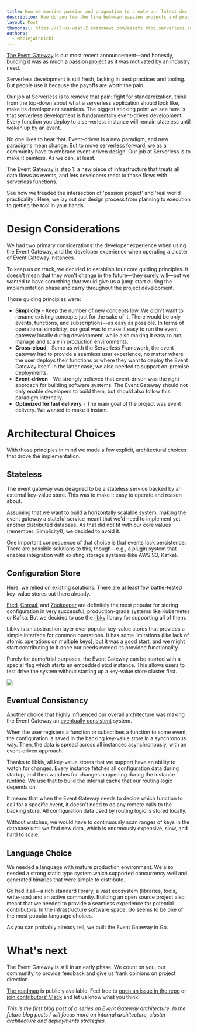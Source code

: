 ```yaml
---
title: How we married passion and pragmatism to create our latest dev tool - the Event Gateway 
description: How do you tow the line between passion projects and practical developer tools? We break down the guiding principles and executable steps we used to design the Event Gateway.
layout: Post
thumbnail: https://s3-us-west-2.amazonaws.com/assets.blog.serverless.com/event-gateway-thumbnail.png
authors:
  - MaciejWinnicki
---
```


[The Event Gateway](https://serverless.com/blog/introducing-serverless-event-gateway/) is our most recent announcement—and honestly, building it was as much a passion project as it was motivated by an industry need.

Serverless development is still fresh, lacking in best practices and tooling. But people use it because the payoffs are worth the pain.

Our job at Serverless is to remove that pain: fight for standardization, think from the top-down about what a serverless application should look like, make its development seamless. The biggest sticking point we see here is that serverless development is fundamentally event-driven development. Every function you deploy to a serverless instance will remain stateless until woken up by an event.

No one likes to hear that. Event-driven is a new paradigm, and new paradigms mean change. But to move serverless forward, we as a community have to embrace event-driven design. Our job at Serverless is to make it painless. As we can, at least.

The Event Gateway is step 1: a new piece of infrastructure that treats all data flows as events, and lets developers react to those flows with serverless functions.

See how we treaded the intersection of 'passion project' and 'real world practicality'. Here, we lay out our design process from planning to execution to getting the tool in your hands.

# Design Considerations

We had two primary considerations: the developer experience when using the Event Gateway, and the developer experience when operating a cluster of Event Gateway instances.

To keep us on track, we decided to establish four core guiding principles. It doesn't mean that they won't change in the future—they surely will—but we wanted to have something that would give us a jump start during the implementation phase and carry throughout the project development.

Those guiding principles were:

- **Simplicity** - Keep the number of new concepts low. We didn't want to rename existing concepts just for the sake of it. There would be only events, functions, and subscriptions—as easy as possible. In terms of operational simplicity, our goal was to make it easy to run the event gateway locally during development, while also making it easy to run, manage and scale in production environments.
- **Cross-cloud** - Same as with the Serverless Framework, the event gateway had to provide a seamless user experience, no matter where the user deploys their functions or where they want to deploy the Event Gateway itself. In the latter case, we also needed to support on-premise deployments.
- **Event-driven** - We strongly believed that event-driven was the right approach for building software systems. The Event Gateway should not only enable developers to build them, but should also follow this paradigm internally.
- **Optimized for fast delivery** - The main goal of the project was event delivery. We wanted to make it instant.

# Architectural Choices

With those principles in mind we made a few explicit, architectural choices that drove the implementation.

## Stateless

The event gateway was designed to be a stateless service backed by an external key-value store. This was to make it easy to operate and reason about.

Assuming that we want to build a horizontally scalable system, making the event gateway a stateful service meant that we'd need to implement yet another distributed database. As that did not fit with our core values (remember: Simplicity!), we decided to avoid it.

One important consequence of that choice is that events lack persistence. There are possible solutions to this, though—e.g., a plugin system that enables integration with existing storage systems (like AWS S3, Kafka).

## Configuration Store

Here, we relied on existing solutions. There are at least few battle-tested key-value stores out there already.

[Etcd](https://coreos.com/etcd/), [Consul](https://www.consul.io/), and [Zookeeper](https://zookeeper.apache.org/) are definitely the most popular for storing configuration in very successful, production-grade systems like Kubernetes or Kafka. But we decided to use the [libkv](https://github.com/docker/libkv) library for supporting all of them.

Libkv is an abstraction layer over popular key-value stores that provides a simple interface for common operations. It has some limitations (like lack of atomic operations on multiple keys), but it was a good start, and we might start contributing to it once our needs exceed its provided functionality.

Purely for demo/trial purposes, the Event Gateway can be started with a special flag which starts an embedded etcd instance. This allows users to test drive the system without starting up a key-value store cluster first.

<img src="https://s3-us-west-2.amazonaws.com/assets.site.serverless.com/blog/event-gateway-blog.jpg"/>

## Eventual Consistency

Another choice that highly influenced our overall architecture was making the Event Gateway an [eventually consistent](https://en.wikipedia.org/wiki/Eventual_consistency) system.

When the user registers a function or subscribes a function to some event, the configuration is saved in the backing key-value store in a synchronous way. Then, the data is spread across all instances asynchronously, with an event-driven approach. 

Thanks to libkiv, all key-value stores that we support have an ability to watch for changes. Every instance fetches all configuration data during startup, and then watches for changes happening during the instance runtime. We use that to build the internal cache that our routing logic depends on.

It means that when the Event Gateway needs to decide which function to call for a specific event, it doesn't need to do any remote calls to the backing store. All configuration data used by routing logic is stored locally.

Without watches, we would have to continuously scan ranges of keys in the database until we find new data, which is enormously expensive, slow, and hard to scale.

## Language Choice

We needed a language with mature production environment. We also needed a strong static type system which supported concurrency well and generated binaries that were simple to distribute.

Go had it all—a rich standard library, a vast ecosystem (libraries, tools, write-ups) and an active community. Building an open source project also meant that we needed to provide a seamless experience for potential contributors. In the infrastructure software space, Go seems to be one of the most popular language choices.

As you can probably already tell, we built the Event Gateway in Go.

# What's next

The Event Gateway is still in an early phase. We count on you, our community, to provide feedback and give us frank opinions on project direction.

[The roadmap](https://github.com/serverless/event-gateway/projects/2) is publicly available. Feel free to [open an issue in the repo](https://github.com/serverless/event-gateway) or [join contributors’ Slack](https://join.slack.com/t/serverless-contrib/shared_invite/MjI5NzY1ODM2MTc3LTE1MDM0NDIyOTUtMDgxNTcxMTcxNg) and let us know what you think!

*This is the first blog post of a series on Event Gateway architecture. In the future blog posts I will focus more on internal architecture, cluster architecture and deployments strategies.*
